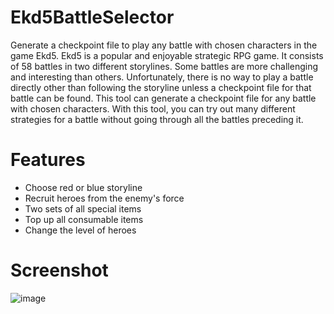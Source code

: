 # Ekd5BattleSelector

Generate a checkpoint file to play any battle with chosen characters in the game Ekd5. Ekd5 is a popular and enjoyable strategic RPG game. It consists of 58 battles in two different storylines. Some battles are more challenging and interesting than others. Unfortunately, there is no way to play a battle directly other than following the storyline unless a checkpoint file for that battle can be found. This tool can generate a checkpoint file for any battle with chosen characters. With this tool, you can try out many different strategies for a battle without going through all the battles preceding it.

# Features

-   Choose red or blue storyline
-   Recruit heroes from the enemy's force
-   Two sets of all special items
-   Top up all consumable items
-   Change the level of heroes

# Screenshot
![image](https://github.com/yinchuan/Ekd5BattleSelector/assets/2181835/aca0b55c-0466-40bc-884e-ddf983d7aeea)
